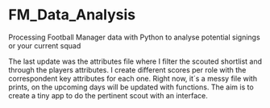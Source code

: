 # FM_Data_Analysis
Processing Football Manager data with Python to analyse potential signings or your current squad

The last update was the attributes file where I filter the scouted shortlist and through the players attributes.
I create different scores per role with the correspondent key attributes for each one.
Right now, it´s a messy file with prints, on the upcoming days will be updated with functions.
The aim is to create a tiny app to do the pertinent scout with an interface.
